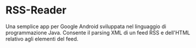 # RSS-Reader
Una semplice app per Google Android sviluppata nel linguaggio di programmazione Java.
Consente il parsing XML di un feed RSS e dell'HTML relativo agli elementi del feed.

